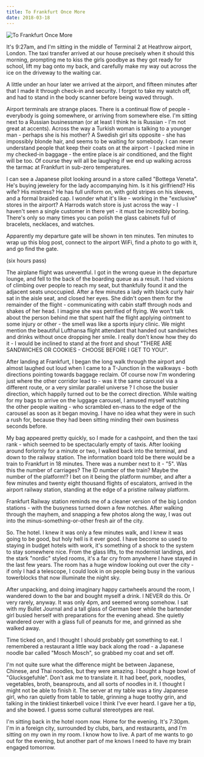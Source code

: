 ```yaml
---
title: To Frankfurt Once More
date: 2018-03-18
---
```


![To Frankfurt Once More](https://source.unsplash.com/npxXWgQ33ZQ/1600x900)

It's 9:27am, and I'm sitting in the middle of Terminal 2 at Heathrow airport, London. The taxi transfer arrived at our house precisely when it should this morning, prompting me to kiss the girls goodbye as they got ready for school, lift my bag onto my back, and carefully make my way out across the ice on the driveway to the waiting car.

A little under an hour later we arrived at the airport, and fifteen minutes after that I made it through check-in and security. I forgot to take my watch off, and had to stand in the body scanner before being waved through.

Airport terminals are strange places. There is a continual flow of people - everybody is going somewhere, or arriving from somewhere else. I'm sitting next to a Russian businessman (or at least I think he is Russian - I'm not great at accents). Across the way a Turkish woman is talking to a younger man - perhaps she is his mother? A Swedish girl sits opposite - she has impossibly blonde hair, and seems to be waiting for somebody. I can never understand people that keep their coats on at the airport - I packed mine in my checked-in baggage - the entire place is air conditioned, and the flight will be too. Of course they will all be laughing if we end up walking across the tarmac at Frankfurt in sub-zero temperatures.

I can see a Japanese pilot looking around in a store called "Bottega Veneta". He's buying jewelery for the lady accompanying him. Is it his girlfriend? His wife? His mistress? He has full uniform on, with gold stripes on his sleeves, and a formal braided cap. I wonder what it's like - working in the "exclusive" stores in the airport? A Harrods watch store is just across the way - I haven't seen a single customer in there yet - it must be incredibly boring. There's only so many times you can polish the glass cabinets full of bracelets, necklaces, and watches.

Apparently my departure gate will be shown in ten minutes. Ten minutes to wrap up this blog post, connect to the airport WiFi, find a photo to go with it, and go find the gate.

(six hours pass)

The airplane flight was uneventful. I got in the wrong queue in the departure lounge, and fell to the back of the boarding queue as a result. I had visions of climbing over people to reach my seat, but thankfully found it and the adjacent seats unoccupied. After a few minutes a lady with black curly hair sat in the aisle seat, and closed her eyes. She didn't open them for the remainder of the flight - communicating with cabin staff through nods and shakes of her head. I imagine she was petrified of flying. We won't talk about the person behind me that spent half the flight applying ointment to some injury or other - the smell was like a sports injury clinic. We might mention the beautiful Lufthansa flight attendant that handed out sandwiches and drinks without once dropping her smile. I really don't know how they do it - I would be inclined to stand at the front and shout "THERE ARE SANDWICHES OR COOKIES - CHOOSE BEFORE I GET TO YOU!".

After landing at Frankfurt, I began the long walk through the airport and almost laughed out loud when I came to a T-Junction in the walkways - both directions pointing towards baggage reclaim. Of course now I'm wondering just where the other corridor lead to - was it the same carousel via a different route, or a very similar parallel universe ? I chose the busier direction, which happily turned out to be the correct direction. While waiting for my bags to arrive on the luggage carousel, I amused myself watching the other people waiting - who scrambled en-mass to the edge of the carousel as soon as it began moving. I have no idea what they were in such a rush for, because they had been sitting minding their own business seconds before.

My bag appeared pretty quickly, so I made for a cashpoint, and then the taxi rank - which seemed to be spectacularly empty of taxis. After looking around forlornly for a minute or two, I walked back into the terminal, and down to the railway station. The information board told be there would be a train to Frankfurt in 18 minutes. There was a number next to it - "5". Was this the number of carriages? The ID number of the train? Maybe the number of the platform!? I bet on it being the platform number, and after a few minutes and twenty eight thousand flights of escalators, arrived in the airport railway station, standing at the edge of a pristine railway platform.

Frankfurt Railway station reminds me of a cleaner version of the big London stations - with the busyness turned down a few notches. After walking through the mayhem, and snapping a few photos along the way, I was out into the minus-something-or-other fresh air of the city.

So. The hotel. I knew it was only a few minutes walk, and I knew it was going to be good, but holy hell is it ever good. I have become so used to staying in budget hotels with work, it's something of a shock to the system to stay somewhere nice. From the glass lifts, to the modernist landings, and the stark "nordic" styled rooms, it's a far cry from anywhere I have stayed in the last few years. The room has a huge window looking out over the city - if only I had a telescope, I could look in on people being busy in the various towerblocks that now illuminate the night sky.

After unpacking, and doing imaginary happy cartwheels around the room, I wandered down to the bar and bought myself a drink. I NEVER do this. Or very rarely, anyway. It was only 4pm, and seemed wrong somehow. I sat with my Bullet Journal and a tall glass of German beer while the bartender girl busied herself with preparations for the evening ahead. She quietly wandered over with a glass full of peanuts for me, and grinned as she walked away.

Time ticked on, and I thought I should probably get something to eat. I remembered a restaurant a little way back along the road - a Japanese noodle bar called "Mosch Mosch", so grabbed my coat and set off.

I'm not quite sure what the difference might be between Japanese, Chinese, and Thai noodles, but they were amazing. I bought a huge bowl of "Glucksgefuhle". Don't ask me to translate it. It had beef, pork, noodles, vegetables, broth, beansprouts, and all sorts of noodles in it. I thought I might not be able to finish it. The server at my table was a tiny Japanese girl, who ran quietly from table to table, grinning a huge toothy grin, and talking in the tinkliest tinkerbell voice I think I've ever heard. I gave her a tip, and she bowed. I guess some cultural stereotypes are real.

I'm sitting back in the hotel room now. Home for the evening. It's 7:30pm. I'm in a foreign city, surrounded by clubs, bars, and restaurants, and I'm sitting on my own in my room. I know how to live. A part of me wants to go out for the evening, but another part of me knows I need to have my brain engaged tomorrow.